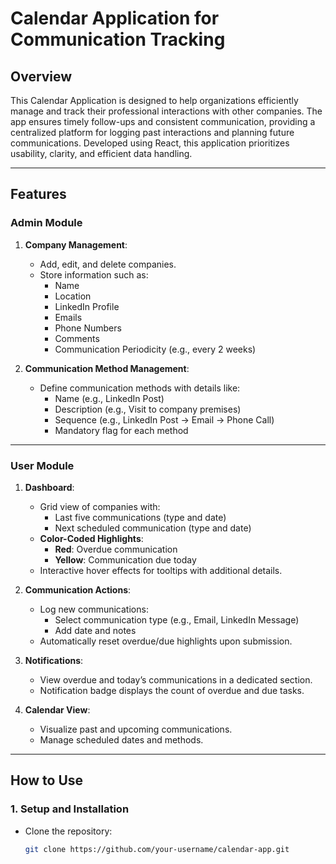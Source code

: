 # Calendar Application for Communication Tracking

## Overview

This Calendar Application is designed to help organizations efficiently manage and track their professional interactions with other companies. The app ensures timely follow-ups and consistent communication, providing a centralized platform for logging past interactions and planning future communications. Developed using React, this application prioritizes usability, clarity, and efficient data handling.

---

## Features

### Admin Module
1. **Company Management**:
   - Add, edit, and delete companies.
   - Store information such as:
     - Name
     - Location
     - LinkedIn Profile
     - Emails
     - Phone Numbers
     - Comments
     - Communication Periodicity (e.g., every 2 weeks)

2. **Communication Method Management**:
   - Define communication methods with details like:
     - Name (e.g., LinkedIn Post)
     - Description (e.g., Visit to company premises)
     - Sequence (e.g., LinkedIn Post → Email → Phone Call)
     - Mandatory flag for each method

---

### User Module
1. **Dashboard**:
   - Grid view of companies with:
     - Last five communications (type and date)
     - Next scheduled communication (type and date)
   - **Color-Coded Highlights**:
     - **Red**: Overdue communication
     - **Yellow**: Communication due today
   - Interactive hover effects for tooltips with additional details.

2. **Communication Actions**:
   - Log new communications:
     - Select communication type (e.g., Email, LinkedIn Message)
     - Add date and notes
   - Automatically reset overdue/due highlights upon submission.

3. **Notifications**:
   - View overdue and today’s communications in a dedicated section.
   - Notification badge displays the count of overdue and due tasks.

4. **Calendar View**:
   - Visualize past and upcoming communications.
   - Manage scheduled dates and methods.

---

## How to Use

### 1. Setup and Installation
- Clone the repository:
  ```bash
  git clone https://github.com/your-username/calendar-app.git
